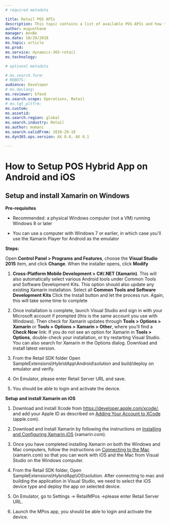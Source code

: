 ```yaml
---
# required metadata

title: Retail POS APIs
description: This topic contains a list of available POS APIs and how to access them.
author: mugunthanm 
manager: AnnBe
ms.date: 10/29/2018
ms.topic: article
ms.prod: 
ms.service: dynamics-365-retail
ms.technology: 

# optional metadata

# ms.search.form: 
# ROBOTS: 
audience: Developer
# ms.devlang: 
ms.reviewer: kfend
ms.search.scope: Operations, Retail 
# ms.tgt_pltfrm: 
ms.custom: 
ms.assetid: 
ms.search.region: global
ms.search.industry: Retail
ms.author: mumani
ms.search.validFrom: 2018-29-10
ms.dyn365.ops.version: AX 8.0, AX 8.1

---
```

# How to Setup POS Hybrid App on Android and iOS

## Setup and install Xamarin on Windows

**Pre-requisites**

-   Recommended: a physical Windows computer (not a VM) running Windows 8 or later

-   You can use a computer with Windows 7 or earlier, in which case you’ll use the Xamarin Player for Android as the emulator

**Steps:**

Open **Control Panel > Programs and Features**, choose the **Visual Studio 2015** item, and click **Change**. When the installer opens, click **Modify**

  1.  **Cross-Platform Mobile Development > C#/.NET (Xamarin)**. This will also automatically select various Android tools under Common Tools and Software Development Kits. This option should also update any existing Xamarin installation. Select all **Common Tools and Software Development Kits**
      Click the Install button and let the process run. Again, this will take some time to complete

  2.  Once installation is complete, launch Visual Studio and sign in with your Microsoft account if prompted (this is the same account you use with Windows). Then check for Xamarin updates through **Tools > Options > Xamarin** or **Tools > Options > Xamarin > Other**, where you’ll find a **Check Now** link:
      If you do not see an option for Xamarin in **Tools > Options**, double-check your installation, or try restarting Visual Studio. You can also search for Xamarin in the Options dialog. Download and install latest version.
      
  3.  From the Retail SDK folder Open SampleExtensions\HybridApp\Android\solution and build/deploy on emulator and verify.
  
  4.  On Emulator, please enter Retail Server URL and save.
  
  5.  You should be able to login and activate the device.

**Setup and install Xamarin on iOS**

  1.  Download and install Xcode from <https://developer.apple.com/xcode/>, and add your Apple ID as described on [Adding Your Account to XCode](https://developer.apple.com/library/content/documentation/IDEs/Conceptual/AppStoreDistributionTutorial/AddingYourAccounttoXcode/AddingYourAccounttoXcode.html#//apple_ref/doc/uid/TP40013839-CH40-SW1) (apple.com).
  
  2.  Download and install Xamarin by following the instructions on [Installing and Configuring Xamarin.iOS](http://developer.xamarin.com/guides/ios/getting_started/installation/mac/) (xamarin.com).
  
  3.  Once you have completed installing Xamarin on both the Windows and Mac computers, follow the instructions on [Connecting to the Mac](http://developer.xamarin.com/guides/ios/getting_started/installation/windows/xamarin-mac-agent/) (xamarin.com) so that you can work with iOS and the Mac from Visual Studio on the Windows computer.
  
  4.  From the Retail SDK folder, Open SampleExtensions\HybridApp\iOS\solution.
      After connecting to mac and building the application in Visual Studio, we need to select the iOS device type and deploy the app on selected device.
      
  5.  On Emulator, go to Settings -> RetailMPos ->please enter Retail Server URL.
  
  6.  Launch the MPos app, you should be able to login and activate the device.
